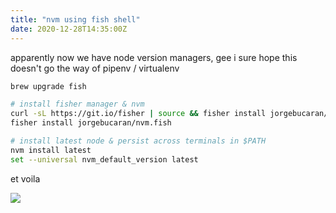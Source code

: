 ```yaml
---
title: "nvm using fish shell"
date: 2020-12-28T14:35:00Z
---
```


apparently now we have node version managers, gee i sure hope this doesn't go the way of pipenv / virtualenv

```bash
brew upgrade fish

# install fisher manager & nvm
curl -sL https://git.io/fisher | source && fisher install jorgebucaran/fisher
fisher install jorgebucaran/nvm.fish

# install latest node & persist across terminals in $PATH
nvm install latest
set --universal nvm_default_version latest
```

et voila

![](https://ftp.cass.si/0sy0=074=.png)
